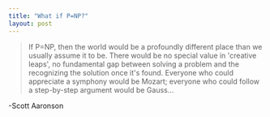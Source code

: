 ```yaml
---
title: "What if P=NP?"
layout: post
---
```




>If P=NP, then the world would be a profoundly different place than we usually assume it to be. There would be no special value in 'creative leaps', no fundamental gap between solving a problem and the recognizing the solution once it's found. Everyone who could appreciate a symphony would be Mozart; everyone who could follow a step-by-step argument would be Gauss...

-Scott Aaronson